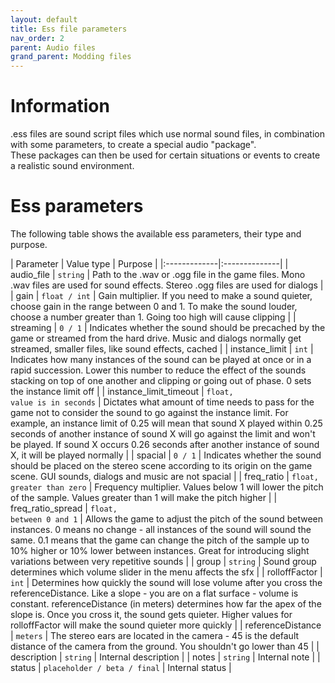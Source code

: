 ```yaml
---
layout: default
title: Ess file parameters
nav_order: 2
parent: Audio files
grand_parent: Modding files
---
```


# Information

.ess files are sound script files which use normal sound files, in combination with some parameters, to create a special audio "package".  
These packages can then be used for certain situations or events to create a realistic sound environment.

# Ess parameters
The following table shows the available ess parameters, their type and purpose.  

| Parameter | Value type | Purpose |
|:-------------|:--------------|
| audio_file | `string` | Path to the .wav or .ogg file in the game files. Mono .wav files are used for sound effects. Stereo .ogg files are used for dialogs |
| gain | `float / int` | Gain multiplier. If you need to make a sound quieter, choose gain in the range between 0 and 1. To make the sound louder, choose a number greater than 1. Going too high will cause clipping |
| streaming | `0 / 1` | Indicates whether the sound should be precached by the game or streamed from the hard drive. Music and dialogs normally get streamed, smaller files, like sound effects, cached |
| instance_limit | `int` | Indicates how many instances of the sound can be played at once or in a rapid succession. Lower this number to reduce the effect of the sounds stacking on top of one another and clipping or going out of phase. 0 sets the instance limit off |
| instance_limit_timeout | `float,` <br> `value is in seconds` | Dictates what amount of time needs to pass for the game not to consider the sound to go against the instance limit. For example, an instance limit of 0.25 will mean that sound X played within 0.25 seconds of another instance of sound X will go against the limit and won't be played. If sound X occurs 0.26 seconds after another instance of sound X, it will be played normally |
| spacial | `0 / 1` | Indicates whether the sound should be placed on the stereo scene according to its origin on the game scene. GUI sounds, dialogs and music are not spacial |
| freq_ratio | `float,` <br> `greater than zero` | Frequency multiplier. Values below 1 will lower the pitch of the sample. Values greater than 1 will make the pitch higher |
| freq_ratio_spread | `float,` <br> `between 0 and 1` | Allows the game to adjust the pitch of the sound between instances. 0 means no change - all instances of the sound will sound the same. 0.1 means that the game can change the pitch of the sample up to 10% higher or 10% lower between instances. Great for introducing slight variations between very repetitive sounds |
| group | `string` | Sound group determines which volume slider in the menu affects the sfx |
| rolloffFactor | `int` | Determines how quickly the sound will lose volume after you cross the referenceDistance. Like a slope - you are on a flat surface - volume is constant. referenceDistance (in meters) determines how far the apex of the slope is. Once you cross it, the sound gets quieter. Higher values for rolloffFactor will make the sound quieter more quickly |
| referenceDistance | `meters` | The stereo ears are located in the camera - 45 is the default distance of the camera from the ground. You shouldn't go lower than 45 |
| description | `string` | Internal description |
| notes | `string` | Internal note |
| status | `placeholder / beta / final` | Internal status |